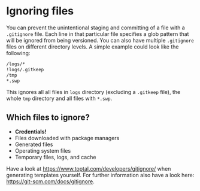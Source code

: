 # Ignoring files

You can prevent the unintentional staging and committing of a file with a
`.gitignore` file. Each line in that particular file specifies a glob pattern
that will be ignored from being versioned. You can also have multiple
`.gitignore` files on different directory levels. A simple example could look
like the following:

```bash
/logs/*
!logs/.gitkeep
/tmp
*.swp
```

This ignores all all files in `logs` directory (excluding a `.gitkeep` file),
the whole `tmp` directory and all files with `*.swp`.

## Which files to ignore?

- **Credentials!**
- Files downloaded with package managers
- Generated files
- Operating system files
- Temporary files, logs, and cache

Have a look at https://www.toptal.com/developers/gitignore/ when generating
templates yourself. For further information also have a look here:
https://git-scm.com/docs/gitignore.
